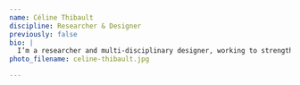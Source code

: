 ```yaml
---
name: Céline Thibault
discipline: Researcher & Designer
previously: false
bio: |
  I’m a researcher and multi-disciplinary designer, working to strengthen communities and accessibility in Austin, Texas. Titles can't sum up who a person is, but I've held a few positions that shape my perspectives & curiosities: interaction designer, researcher, visual director, business owner, manager, waitress. After working with some pretty inspiring companies, I attended the Austin Center for Design to learn how to apply my experience to bigger social & environmental challenges.
photo_filename: celine-thibault.jpg

---
```

